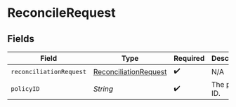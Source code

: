 # ReconcileRequest


## Fields

| Field                                                                 | Type                                                                  | Required                                                              | Description                                                           | Example                                                               |
| --------------------------------------------------------------------- | --------------------------------------------------------------------- | --------------------------------------------------------------------- | --------------------------------------------------------------------- | --------------------------------------------------------------------- |
| `reconciliationRequest`                                               | [ReconciliationRequest](../../models/shared/ReconciliationRequest.md) | :heavy_check_mark:                                                    | N/A                                                                   |                                                                       |
| `policyID`                                                            | *String*                                                              | :heavy_check_mark:                                                    | The policy ID.                                                        | XXX                                                                   |